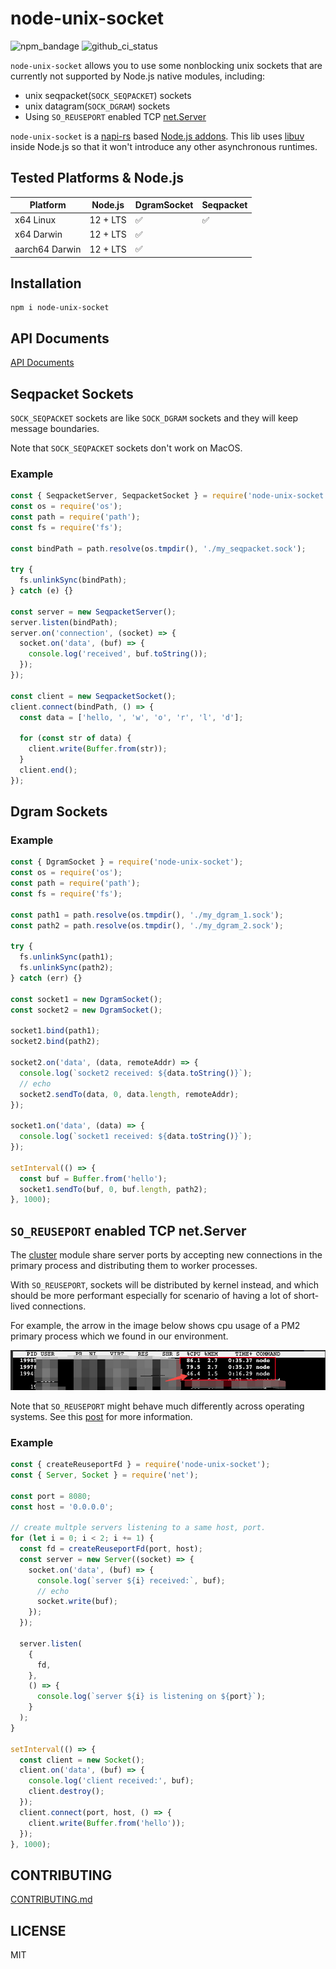# node-unix-socket

![npm_bandage](https://img.shields.io/npm/v/node-unix-socket) ![github_ci_status](https://github.com/bytedance/node-unix-socket/workflows/CI/badge.svg)

`node-unix-socket` allows you to use some nonblocking unix sockets that are currently not supported by Node.js native modules, including:

- unix seqpacket(`SOCK_SEQPACKET`) sockets
- unix datagram(`SOCK_DGRAM`) sockets
- Using `SO_REUSEPORT` enabled TCP [net.Server](https://nodejs.org/dist/latest-v16.x/docs/api/net.html#class-netserver)

`node-unix-socket` is a [napi-rs](https://napi.rs/) based [Node.js addons](https://nodejs.org/docs/latest-v16.x/api/addons.html). This lib uses [libuv](https://libuv.org/) inside Node.js so that it won't introduce any other asynchronous runtimes.

## Tested Platforms & Node.js

|Platform|Node.js|DgramSocket|Seqpacket|
|---|---|---|---|
|x64 Linux|12 + LTS|✅|✅|
|x64 Darwin|12 + LTS|✅||
|aarch64 Darwin|12 + LTS|✅||

## Installation

```
npm i node-unix-socket
```

## API Documents

[API Documents](https://bytedance.github.io/node-unix-socket/)

## Seqpacket Sockets

`SOCK_SEQPACKET` sockets are like `SOCK_DGRAM` sockets and they will keep message boundaries.

Note that `SOCK_SEQPACKET` sockets don't work on MacOS.

### Example

```js
const { SeqpacketServer, SeqpacketSocket } = require('node-unix-socket');
const os = require('os');
const path = require('path');
const fs = require('fs');

const bindPath = path.resolve(os.tmpdir(), './my_seqpacket.sock');

try {
  fs.unlinkSync(bindPath);
} catch (e) {}

const server = new SeqpacketServer();
server.listen(bindPath);
server.on('connection', (socket) => {
  socket.on('data', (buf) => {
    console.log('received', buf.toString());
  });
});

const client = new SeqpacketSocket();
client.connect(bindPath, () => {
  const data = ['hello, ', 'w', 'o', 'r', 'l', 'd'];

  for (const str of data) {
    client.write(Buffer.from(str));
  }
  client.end();
});
```

## Dgram Sockets

### Example

```js
const { DgramSocket } = require('node-unix-socket');
const os = require('os');
const path = require('path');
const fs = require('fs');

const path1 = path.resolve(os.tmpdir(), './my_dgram_1.sock');
const path2 = path.resolve(os.tmpdir(), './my_dgram_2.sock');

try {
  fs.unlinkSync(path1);
  fs.unlinkSync(path2);
} catch (err) {}

const socket1 = new DgramSocket();
const socket2 = new DgramSocket();

socket1.bind(path1);
socket2.bind(path2);

socket2.on('data', (data, remoteAddr) => {
  console.log(`socket2 received: ${data.toString()}`);
  // echo
  socket2.sendTo(data, 0, data.length, remoteAddr);
});

socket1.on('data', (data) => {
  console.log(`socket1 received: ${data.toString()}`);
});

setInterval(() => {
  const buf = Buffer.from('hello');
  socket1.sendTo(buf, 0, buf.length, path2);
}, 1000);
```

## `SO_REUSEPORT` enabled TCP net.Server

The [cluster](https://nodejs.org/dist/latest-v18.x/docs/api/cluster.html) module share server ports by accepting new connections in the primary process and distributing them to worker processes.

With `SO_REUSEPORT`, sockets will be distributed by kernel instead, and which should be more performant especially for scenario of having a lot of short-lived connections.

For example, the arrow in the image below shows cpu usage of a PM2 primary process which we found in our environment.

![cpu_usage](./resource/cpu_usage.png)

Note that `SO_REUSEPORT` might behave much differently across operating systems. See this [post](https://stackoverflow.com/questions/14388706/how-do-so-reuseaddr-and-so-reuseport-differ) for more information.

### Example

```js
const { createReuseportFd } = require('node-unix-socket');
const { Server, Socket } = require('net');

const port = 8080;
const host = '0.0.0.0';

// create multple servers listening to a same host, port.
for (let i = 0; i < 2; i += 1) {
  const fd = createReuseportFd(port, host);
  const server = new Server((socket) => {
    socket.on('data', (buf) => {
      console.log(`server ${i} received:`, buf);
      // echo
      socket.write(buf);
    });
  });

  server.listen(
    {
      fd,
    },
    () => {
      console.log(`server ${i} is listening on ${port}`);
    }
  );
}

setInterval(() => {
  const client = new Socket();
  client.on('data', (buf) => {
    console.log('client received:', buf);
    client.destroy();
  });
  client.connect(port, host, () => {
    client.write(Buffer.from('hello'));
  });
}, 1000);
```

## CONTRIBUTING

[CONTRIBUTING.md](./CONTRIBUTING.md)

## LICENSE

MIT
